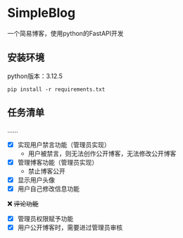 # SimpleBlog

一个简易博客，使用python的FastAPI开发

## 安装环境

python版本：3.12.5

```shell
pip install -r requirements.txt
```

## 任务清单

……

- [x] 实现用户禁言功能（管理员实现）
  - 用户被禁言，则无法创作公开博客，无法修改公开博客
- [x] 管理博客功能（管理员实现）
  - 禁止博客公开
- [x] 显示用户头像
- [x] 用户自己修改信息功能

**❌** ~~评论功能~~

- [x] 管理员权限赋予功能
- [x] 用户公开博客时，需要进过管理员审核
